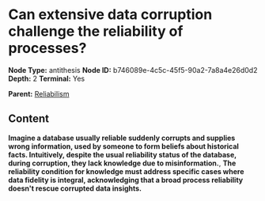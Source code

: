 # Can extensive data corruption challenge the reliability of processes?

**Node Type:** antithesis
**Node ID:** b746089e-4c5c-45f5-90a2-7a8a4e26d0d2
**Depth:** 2
**Terminal:** Yes

**Parent:** [Reliabilism](reliabilism.md)

## Content

**Imagine a database usually reliable suddenly corrupts and supplies wrong information, used by someone to form beliefs about historical facts. Intuitively, despite the usual reliability status of the database, during corruption, they lack knowledge due to misinformation.**, **The reliability condition for knowledge must address specific cases where data fidelity is integral, acknowledging that a broad process reliability doesn't rescue corrupted data insights.**
